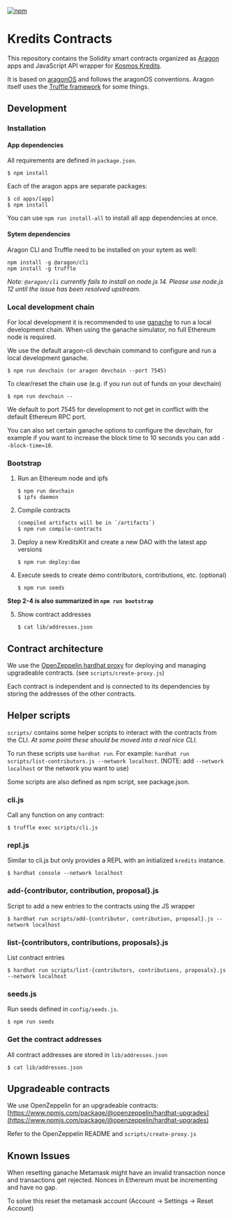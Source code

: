 [![npm](https://img.shields.io/npm/v/kredits-contracts.svg)](https://www.npmjs.com/package/kredits-contracts)

# Kredits Contracts

This repository contains the Solidity smart contracts organized as
[Aragon](https://hack.aragon.org/) apps and JavaScript API wrapper for [Kosmos
Kredits](https://wiki.kosmos.org/Kredits).

It is based on [aragonOS](https://hack.aragon.org/docs/aragonos-intro.html) and
follows the aragonOS conventions. Aragon itself uses the [Truffle
framework](http://truffleframework.com/) for some things.

## Development

### Installation

#### App dependencies

All requirements are defined in `package.json`.

    $ npm install

Each of the aragon apps are separate packages:

    $ cd apps/[app]
    $ npm install

You can use `npm run install-all` to install all app dependencies at once.

#### Sytem dependencies

Aragon CLI and Truffle need to be installed on your sytem as well:

    npm install -g @aragon/cli
    npm install -g truffle

_Note: `@aragon/cli` currently fails to install on node.js 14. Please use
node.js 12 until the issue has been resolved upstream._

### Local development chain

For local development it is recommended to use
[ganache](http://truffleframework.com/ganache/) to run a local development
chain. When using the ganache simulator, no full Ethereum node is required.

We use the default aragon-cli devchain command to configure and run a local
development ganache.

    $ npm run devchain (or aragon devchain --port 7545)

To clear/reset the chain use (e.g. if you run out of funds on your devchain)

    $ npm run devchain --

We default to port 7545 for development to not get in conflict with the default
Ethereum RPC port.

You can also set certain ganache options to configure the devchain, for example
if you want to increase the block time to 10 seconds you can add
`--block-time=10`.

### Bootstrap

1.  Run an Ethereum node and ipfs

        $ npm run devchain
        $ ipfs daemon

2.  Compile contracts

        (compiled artifacts will be in `/artifacts`)
        $ npm run compile-contracts

3.  Deploy a new KreditsKit and create a new DAO with the latest app versions

        $ npm run deploy:dao

4.  Execute seeds to create demo contributors, contributions, etc. (optional)

        $ npm run seeds

**Step 2-4 is also summarized in `npm run bootstrap`**

5.  Show contract addresses

        $ cat lib/addresses.json

## Contract architecture

We use the [OpenZeppelin hardhat proxy](https://www.npmjs.com/package/@openzeppelin/hardhat-upgrades) for deploying and managing upgradeable contracts. (see `scripts/create-proxy.js`)

Each contract is independent and is connected to its dependencies by storing the addresses of the other contracts.

## Helper scripts

`scripts/` contains some helper scripts to interact with the contracts from the
CLI. _At some point these should be moved into a real nice CLI._

To run these scripts use `hardhat run`. For example: `hardhat run scripts/list-contributors.js --network localhost`. (NOTE: add `--network localhost` or the network you want to use)

Some scripts are also defined as npm script, see package.json.

### cli.js

Call any function on any contract:

    $ truffle exec scripts/cli.js

### repl.js

Similar to cli.js but only provides a REPL with an initialized `kredits`
instance.

    $ hardhat console --network localhost

### add-{contributor, contribution, proposal}.js

Script to add a new entries to the contracts using the JS wrapper

    $ hardhat run scripts/add-{contributor, contribution, proposal}.js --network localhost

### list-{contributors, contributions, proposals}.js

List contract entries

    $ hardhat run scripts/list-{contributors, contributions, proposals}.js --network localhost

### seeds.js

Run seeds defined in `config/seeds.js`.

    $ npm run seeds

### Get the contract addresses

All contract addresses are stored in `lib/addresses.json`

    $ cat lib/addresses.json

## Upgradeable contracts

We use OpenZeppelin for an upgradeable contracts: [https://www.npmjs.com/package/@openzeppelin/hardhat-upgrades](https://www.npmjs.com/package/@openzeppelin/hardhat-upgrades)

Refer to the OpenZeppelin README and `scripts/create-proxy.js`

## Known Issues

When resetting ganache Metamask might have an invalid transaction nonce and
transactions get rejected. Nonces in Ethereum must be incrementing and have no
gap.

To solve this reset the metamask account (Account -> Settings -> Reset Account)
